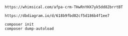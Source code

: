 ```
https://whimsical.com/afpa-crm-THwRnYHX7yk5dd82brrtBT
```

```
https://dbdiagram.io/d/618b9fbd02cf5d186b4f1ee7
```

```
composer init
composer dump-autoload
```
